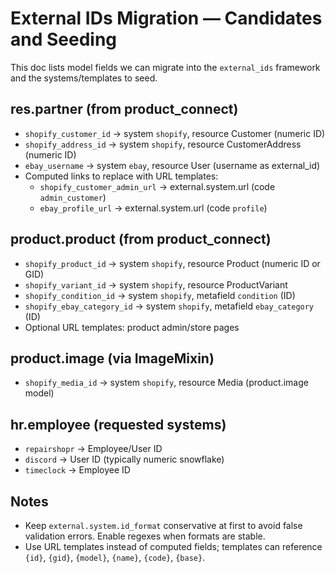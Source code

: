 # External IDs Migration — Candidates and Seeding

This doc lists model fields we can migrate into the `external_ids` framework and the systems/templates to seed.

## res.partner (from product_connect)
- `shopify_customer_id` → system `shopify`, resource Customer (numeric ID)
- `shopify_address_id` → system `shopify`, resource CustomerAddress (numeric ID)
- `ebay_username` → system `ebay`, resource User (username as external_id)
- Computed links to replace with URL templates:
  - `shopify_customer_admin_url` → external.system.url (code `admin_customer`)
  - `ebay_profile_url` → external.system.url (code `profile`)

## product.product (from product_connect)
- `shopify_product_id` → system `shopify`, resource Product (numeric ID or GID)
- `shopify_variant_id` → system `shopify`, resource ProductVariant
- `shopify_condition_id` → system `shopify`, metafield `condition` (ID)
- `shopify_ebay_category_id` → system `shopify`, metafield `ebay_category` (ID)
- Optional URL templates: product admin/store pages

## product.image (via ImageMixin)
- `shopify_media_id` → system `shopify`, resource Media (product.image model)

## hr.employee (requested systems)
- `repairshopr` → Employee/User ID
- `discord` → User ID (typically numeric snowflake)
- `timeclock` → Employee ID

## Notes
- Keep `external.system.id_format` conservative at first to avoid false validation errors. Enable regexes when formats are stable.
- Use URL templates instead of computed fields; templates can reference `{id}`, `{gid}`, `{model}`, `{name}`, `{code}`, `{base}`.

